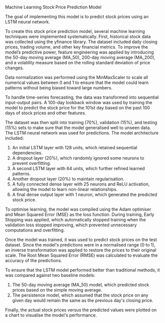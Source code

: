 Machine Learning Stock Price Prediction Model

The goal of implementing this model is to predict stock prices using an LSTM neural network.

To create this stock price prediction model, several machine learning techniques were implemented systematically. First, historical stock data was collected using the yfinance library. The dataset included daily closing prices, trading volume, and other key financial metrics. To improve the model’s predictive power, feature engineering was applied by introducing the 50-day moving average (MA_50), 200-day moving average (MA_200), and a volatility measure based on the rolling standard deviation of price changes.

Data normalization was performed using the MinMaxScaler to scale all numerical values between 0 and 1 to ensure that the model could learn patterns without being biased toward large numbers.

To handle time-series forecasting, the data was transformed into sequential input-output pairs. A 100-day lookback window was used by training the model to predict the stock price for the 101st day based on the past 100 days of stock prices and other features.

The dataset was then split into training (70%), validation (15%), and testing (15%) sets to make sure that the model generalised well to unseen data. The LSTM neural network was used for predictions. The model architecture included:
1. An initial LSTM layer with 128 units, which retained sequential dependencies.
2. A dropout layer (20%), which randomly ignored some neurons to prevent overfitting.
3. A second LSTM layer with 64 units, which further refined learned patterns.
4. Another dropout layer (20%) to maintain regularisation.
5. A fully connected dense layer with 25 neurons and ReLU activation, allowing the model to learn non-linear relationships.
6. A final dense output layer with 1 neuron, which generated the predicted stock price.

To optimise learning, the model was compiled using the Adam optimiser and Mean Squared Error (MSE) as the loss function. During training, Early Stopping was applied, which automatically stopped training when the validation loss stopped improving, which prevented unnecessary computations and overfitting.

Once the model was trained, it was used to predict stock prices on the test dataset. Since the model's predictions were in a normalised range (0 to 1), an inverse transformation was applied to restore the prices to their original scale. The Root Mean Squared Error (RMSE) was calculated to evaluate the accuracy of the predictions.

To ensure that the LSTM model performed better than traditional methods, it was compared against two baseline models:
1. The 50-day moving average (MA_50) model, which predicted stock prices based on the simple moving average.
2. The persistence model, which assumed that the stock price on any given day would remain the same as the previous day's closing price.

Finally, the actual stock prices versus the predicted values were plotted on a chart to visualise the model's performance.

